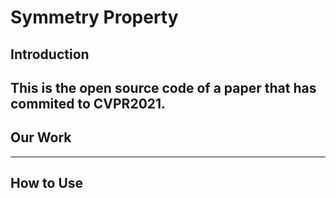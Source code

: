 # Symmetry Property


## Introduction
This is the open source code of a paper that has commited to CVPR2021.
---
## Our Work
---
## How to Use

